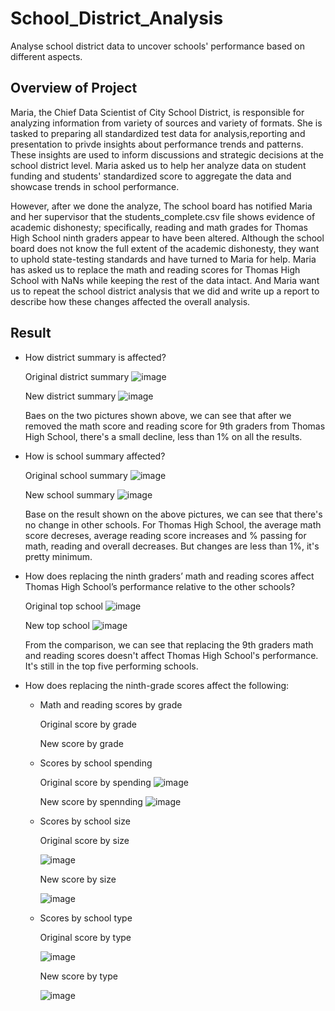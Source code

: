 # School_District_Analysis
Analyse school district data to uncover schools' performance based on different aspects.
## Overview of Project
Maria, the Chief Data Scientist of City School District, is responsible for analyzing information from variety of sources and variety of formats. She is tasked to preparing all standardized test data for analysis,reporting and presentation to privde insights about performance trends and patterns. These insights are used to inform discussions and strategic decisions at the school district level. Maria asked us to help her analyze data on student funding and students' standardized score to aggregate the data and showcase trends in school performance.

However, after we done the analyze, The school board has notified Maria and her supervisor that the students_complete.csv file shows evidence of academic dishonesty; specifically, reading and math grades for Thomas High School ninth graders appear to have been altered. Although the school board does not know the full extent of the academic dishonesty, they want to uphold state-testing standards and have turned to Maria for help. Maria has asked us to replace the math and reading scores for Thomas High School with NaNs while keeping the rest of the data intact. And Maria want us to repeat the school district analysis that we did and write up a report to describe how these changes affected the overall analysis.
## Result
   - How district summary is affected?
      
      Original district summary
      ![image](https://user-images.githubusercontent.com/108709071/181670606-a6420b49-75f5-48df-91f0-bbb2a987d9e1.png)
      
      New district summary
      ![image](https://user-images.githubusercontent.com/108709071/181670746-b301af6a-c68d-45d5-b8ed-b20cbb05d268.png)

      Baes on the two pictures shown above, we can see that after we removed the math score and reading score for 9th graders from Thomas High School, there's a small decline, less than 1% on all the results.
      
   - How is school summary affected?
   
      Original school summary
      ![image](https://user-images.githubusercontent.com/108709071/181675369-b1526b4a-43ac-479a-b92e-616a9996ab51.png)

      New school summary
      ![image](https://user-images.githubusercontent.com/108709071/181674182-3158ebad-0284-4a0e-ad04-041bd32e0b49.png)
      
      Base on the result shown on the above pictures, we can see that there's no change in other schools. For Thomas High School, the average math score decreses, average reading score increases and % passing for math, reading and overall decreases. But changes are less than 1%, it's pretty minimum.

   - How does replacing the ninth graders’ math and reading scores affect Thomas High School’s performance relative to the other schools?
   
      Original top school
      ![image](https://user-images.githubusercontent.com/108709071/181676224-d0026837-8fe3-4ec4-965b-42f1f19dcaf1.png)

      New top school
      ![image](https://user-images.githubusercontent.com/108709071/181676312-fedb2679-48ba-4871-bfb3-21741e256881.png)

      From the comparison, we can see that replacing the 9th graders math and reading scores doesn't affect Thomas High School's performance. It's still in the top five performing schools.
      
   - How does replacing the ninth-grade scores affect the following:
      - Math and reading scores by grade
      
         Original score by grade
         
         New score by grade
      - Scores by school spending
                
         Original score by spending
         ![image](https://user-images.githubusercontent.com/108709071/181678372-d4218d3a-932e-48cb-9212-46b1a86752c7.png)

         New score by spennding
         ![image](https://user-images.githubusercontent.com/108709071/181678526-29d30200-66b1-4150-bd14-bcb178a4e233.png)

      - Scores by school size
         
         Original score by size
         
         ![image](https://user-images.githubusercontent.com/108709071/181678727-16deb23f-b389-4a22-87d0-2c9f04ba5f68.png)

         New score by size
         
         ![image](https://user-images.githubusercontent.com/108709071/181678692-f11eeb70-faae-436f-9a2a-a60ec48014f2.png)

      - Scores by school type
      
         Original score by type
         
         ![image](https://user-images.githubusercontent.com/108709071/181679010-cdf2e59a-457b-4cd6-afc0-06355883813b.png)

         
         New score by type
         
         ![image](https://user-images.githubusercontent.com/108709071/181679047-6a4b4e8d-26fb-4aad-80e0-94d86409b55d.png)
